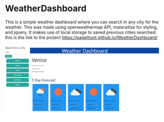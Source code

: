 # WeatherDashboard
This is a simple weather dashboard where you can search in any city for the weather. This was made using openweathermap API, materailize for styling, and jquery. It makes use of local storage to saved previous cities searched.
this is the link to the porject https://pagelhunt.github.io/WeatherDashboard/

![image of site](https://github.com/pagelhunt/WeatherDashboard/blob/master/website%20picture.PNG)
